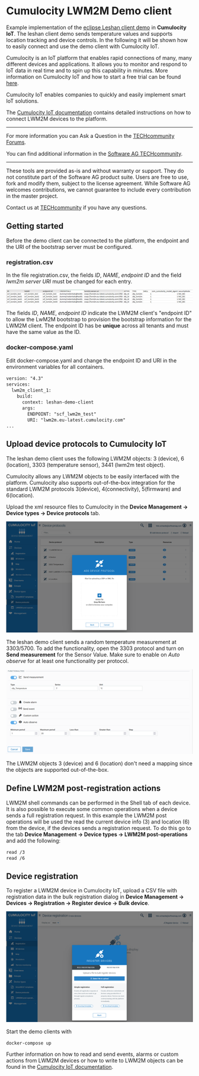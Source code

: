 # Cumulocity LWM2M Demo client
Example implementation of the [eclipse Leshan client demo](https://github.com/eclipse/leshan) in **Cumulocity IoT**. The leshan client demo sends temperature values and supports location tracking and device controls. In the following it will be shown how to easily connect and use the demo client with Cumulocity IoT.

Cumulocity is an IoT platform that enables rapid connections of many, many different devices and applications. It allows you to monitor and respond to IoT data in real time and to spin up this capability in minutes. More information on Cumulocity IoT and how to start a free trial can be found [here](https://www.softwareag.cloud/site/product/cumulocity-iot.html#/).

Cumulocity IoT enables companies to quickly and easily implement smart IoT solutions.

The [Cumulocity IoT documentation](https://cumulocity.com/guides/protocol-integration/lwm2m/) contains detailed instructions on how to connect LWM2M devices to the platform.
______________________


For more information you can Ask a Question in the [TECHcommunity Forums](http://tech.forums.softwareag.com/techjforum/forums/list.page?product=webmethods-io-b2b).

You can find additional information in the [Software AG TECHcommunity](http://techcommunity.softwareag.com/home/-/product/name/webmethods-io-b2b).


______________________

These tools are provided as-is and without warranty or support. They do not constitute part of the Software AG product suite. Users are free to use, fork and modify them, subject to the license agreement. While Software AG welcomes contributions, we cannot guarantee to include every contribution in the master project.

Contact us at [TECHcommunity](mailto:technologycommunity@softwareag.com?subject=Github/SoftwareAG) if you have any questions.

## Getting started

Before the demo client can be connected to the platform, the endpoint and the URI of the bootstrap server must be configured.

### registration.csv

In the file registration.csv, the fields *ID*, *NAME*, *endpoint ID* and the field *lwm2m server URI* must be changed for each entry.
 
![Registration](./img/registration.PNG)

The fields *ID*, *NAME*, *endpoint ID* indicate the LWM2M client's "endpoint ID" to allow the LwM2M bootstrap to provision the bootstrap information for the LWM2M client. The endpoint ID has be **unique** across all tenants and must have the same value as the ID.

### docker-compose.yaml

Edit docker-compose.yaml and change the endpoint ID and URI in the environment variables for all containers.

```
version: "4.3"
services:
  lwm2m_client_1:
    build:
      context: leshan-demo-client
      args:
        ENDPOINT: "scf_lwm2m_test" 
        URI: "lwm2m.eu-latest.cumulocity.com"
...
```

## Upload device protocols to Cumulocity IoT

The leshan demo client uses the following LWM2M objects: 3 (device), 6 (location), 3303 (temperature sensor), 3441 (lwm2m test object).

Cumulocity allows any LWM2M objects to be easily interfaced with the platform.
Cumulocity also supports out-of-the-box integration for the standard LWM2M protocols 3(device), 4(connectivity), 5(firmware) and 6(location).

Upload the xml resource files to Cumulocity in the **Device Management -> Device types -> Device protocols** tab.

![Device protocols](./img/device_protocols.PNG)

The leshan demo client sends a random temperature measurement at 3303/5700. To add the functionality, open the 3303 protocol and turn on **Send measurement** for the Sensor Value. Make sure to enable on *Auto observe* for at least one functionality per protocol.

![Send measurements](./img/send_measurement.PNG)

The LWM2M objects 3 (device) and 6 (location) don't need a mapping since the objects are supported out-of-the-box.

## Define LWM2M post-registration actions
LWM2M shell commands can be performed in the Shell tab of each device. It is also possible to execute some common operations when a device sends a full registration request.
In this example the LWM2M post operations will be used the read the current device info (3) and location (6) from the device, if the devices sends a registration request.
To do this go to the tab **Device Management -> Device types -> LWM2M post-operations** and add the following:
 ```
read /3
read /6
 ```

## Device registration

To register a LWM2M device in Cumulocity IoT, upload a CSV file with registration data in the bulk registration dialog in **Device Management -> Devices -> Registration -> Register device -> Bulk device**.

![Bulk registration](./img/bulk_registration.PNG)

Start the demo clients with 

```
docker-compose up
```

Further information on how to read and send events, alarms or custom actions from LWM2M devices or how to write to LWM2M objects can be found in the [Cumulocity IoT documentation](https://cumulocity.com/guides/protocol-integration/lwm2m/).  
